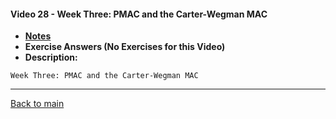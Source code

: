 #### Video 28 - Week Three: PMAC and the Carter-Wegman MAC

- **[Notes](notes.md)**
- **Exercise Answers (No Exercises for this Video)**
- **Description:**

```
Week Three: PMAC and the Carter-Wegman MAC
```

---
 
[Back to main](https://github.com/rot0xd/Coursera/blob/master/Cryptography/I/README.md)

